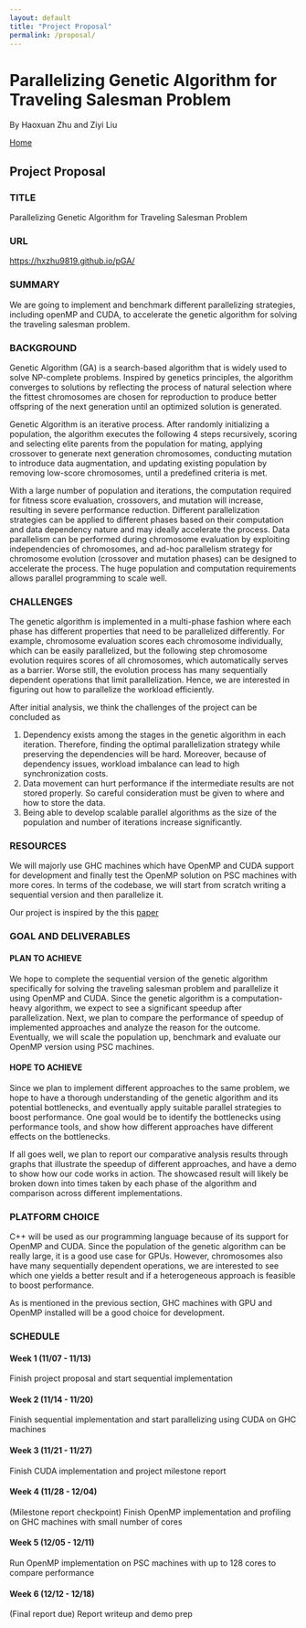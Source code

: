 ```yaml
---
layout: default
title: "Project Proposal"
permalink: /proposal/
---
```


# Parallelizing Genetic Algorithm for Traveling Salesman Problem
By Haoxuan Zhu and Ziyi Liu

[Home](https://hxzhu9819.github.io/pGA/)

## Project Proposal

### TITLE
Parallelizing Genetic Algorithm for Traveling Salesman Problem


### URL
https://hxzhu9819.github.io/pGA/


### SUMMARY
We are going to implement and benchmark different parallelizing strategies, including openMP and CUDA, to accelerate the genetic algorithm for solving the traveling salesman problem.


### BACKGROUND
Genetic Algorithm (GA) is a search-based algorithm that is widely used to solve NP-complete problems. Inspired by genetics principles, the algorithm converges to solutions by reflecting the process of natural selection where the fittest chromosomes are chosen for reproduction to produce better offspring of the next generation until an optimized solution is generated.

Genetic Algorithm is an iterative process. After randomly initializing a population, the algorithm executes the following 4 steps recursively, scoring and selecting elite parents from the population for mating, applying crossover to generate next generation chromosomes, conducting mutation to introduce data augmentation, and updating existing population by removing low-score chromosomes, until a predefined criteria is met. 

With a large number of population and iterations, the computation required for fitness score evaluation, crossovers, and mutation will increase, resulting in severe performance reduction. Different parallelization strategies can be applied to different phases based on their computation and data dependency nature and may ideally accelerate the process. Data parallelism can be performed during chromosome evaluation by exploiting independencies of chromosomes, and ad-hoc parallelism strategy for chromosome evolution (crossover and mutation phases) can be designed to accelerate the process. The huge population and computation requirements allows parallel programming to scale well.


### CHALLENGES
The genetic algorithm is implemented in a multi-phase fashion where each phase has different properties that need to be parallelized differently. For example, chromosome evaluation scores each chromosome individually, which can be easily parallelized, but the following step chromosome evolution requires scores of all chromosomes, which automatically serves as a barrier. Worse still, the evolution process has many sequentially dependent operations that limit parallelization. Hence, we are interested in figuring out how to parallelize the workload efficiently.

After initial analysis, we think the challenges of the project can be concluded as
1. Dependency exists among the stages in the genetic algorithm in each iteration. Therefore, finding the optimal parallelization strategy while preserving the dependencies will be hard. Moreover, because of dependency issues, workload imbalance can lead to high synchronization costs.
2. Data movement can hurt performance if the intermediate results are not stored properly. So careful consideration must be given to where and how to store the data.
3. Being able to develop scalable parallel algorithms as the size of the population and number of iterations increase significantly. 


### RESOURCES
We will majorly use GHC machines which have OpenMP and CUDA support for development and finally test the OpenMP solution on PSC machines with more cores. In terms of the codebase, we will start from scratch writing a sequential version and then parallelize it.

Our project is inspired by the this [paper](https://journalofcloudcomputing.springeropen.com/articles/10.1186/s13677-020-0157-4)
 

### GOAL AND DELIVERABLES
#### PLAN TO ACHIEVE
We hope to complete the sequential version of the genetic algorithm specifically for solving the traveling salesman problem and parallelize it using OpenMP and CUDA. Since the genetic algorithm is a computation-heavy algorithm, we expect to see a significant speedup after parallelization. Next, we plan to compare the performance of speedup of implemented approaches and analyze the reason for the outcome. Eventually, we will scale the population up, benchmark and evaluate our OpenMP version using PSC machines.
 
#### HOPE TO ACHIEVE
Since we plan to implement different approaches to the same problem, we hope to have a thorough understanding of the genetic algorithm and its potential bottlenecks, and eventually apply suitable parallel strategies to boost performance. One goal would be to identify the bottlenecks using performance tools, and show how different approaches have different effects on the bottlenecks.

If all goes well, we plan to report our comparative analysis results through graphs that illustrate the speedup of different approaches, and have a demo to show how our code works in action. The showcased result will likely be broken down into times taken by each phase of the algorithm and comparison across different implementations. 


### PLATFORM CHOICE
C++ will be used as our programming language because of its support for OpenMP and CUDA. Since the population of the genetic algorithm can be really large, it is a good use case for GPUs. However, chromosomes also have many sequentially dependent operations, we are interested to see which one yields a better result and if a heterogeneous approach is feasible to boost performance.

As is mentioned in the previous section, GHC machines with GPU and OpenMP installed will be a good choice for development.


### SCHEDULE
#### Week 1 (11/07 - 11/13)
Finish project proposal and start sequential implementation
#### Week 2 (11/14 - 11/20)
Finish sequential implementation and start parallelizing using CUDA on GHC machines
#### Week 3 (11/21 - 11/27)
Finish CUDA implementation and project milestone report 
#### Week 4 (11/28 - 12/04)
(Milestone report checkpoint) Finish OpenMP implementation and profiling on GHC machines with small number of cores 
#### Week 5 (12/05 - 12/11)
Run OpenMP implementation on PSC machines with up to 128 cores to compare performance
#### Week 6 (12/12 - 12/18)
(Final report due) Report writeup and demo prep 



